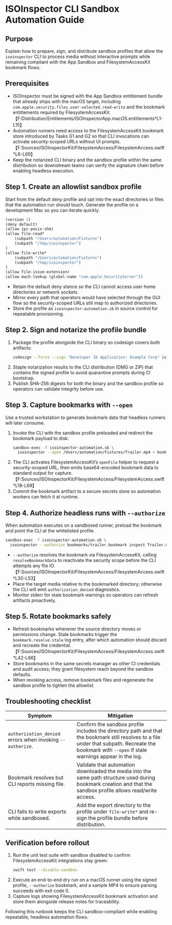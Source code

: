 # ISOInspector CLI Sandbox Automation Guide

## Purpose

Explain how to prepare, sign, and distribute sandbox profiles that allow the `isoinspector` CLI to process media without interactive prompts while remaining compliant with the App Sandbox and FilesystemAccessKit bookmark flows.

## Prerequisites

- ISOInspector must be signed with the App Sandbox entitlement bundle that already ships with the macOS target, including `com.apple.security.files.user-selected.read-write` and the bookmark entitlements required by FilesystemAccessKit.【F:Distribution/Entitlements/ISOInspectorApp.macOS.entitlements†L1-L15】
- Automation runners need access to the FilesystemAccessKit bookmark store introduced by Tasks G1 and G2 so that CLI invocations can activate security-scoped URLs without UI prompts.【F:Sources/ISOInspectorKit/FilesystemAccess/FilesystemAccess.swift†L6-L69】
- Keep the notarized CLI binary and the sandbox profile within the same distribution so downstream teams can verify the signature chain before enabling headless execution.

## Step 1. Create an allowlist sandbox profile

Start from the default deny profile and opt into the exact directories or files that the automation run should touch. Generate the profile on a development Mac so you can iterate quickly.

```scheme
(version 1)
(deny default)
(allow ipc-posix-shm)
(allow file-read*
    (subpath "/Users/automation/Fixtures")
    (subpath "/tmp/isoinspector")
)
(allow file-write*
    (subpath "/Users/automation/Fixtures")
    (subpath "/tmp/isoinspector")
)
(allow file-issue-extension)
(allow mach-lookup (global-name "com.apple.SecurityServer"))
```

- Retain the default deny stance so the CLI cannot access user home directories or network sockets.
- Mirror every path that operators would have selected through the GUI flow so the security-scoped URLs still map to authorized directories.
- Store the profile as `isoinspector-automation.sb` in source control for repeatable provisioning.

## Step 2. Sign and notarize the profile bundle

1. Package the profile alongside the CLI binary so codesign covers both artifacts:
   ```bash
   codesign --force --sign "Developer ID Application: Example Corp" isoinspector-automation.sb
   ```
2. Staple notarization results to the CLI distribution (DMG or ZIP) that contains the signed profile to avoid quarantine prompts during CI bootstrap.
3. Publish SHA-256 digests for both the binary and the sandbox profile so operators can validate integrity before use.

## Step 3. Capture bookmarks with `--open`

Use a trusted workstation to generate bookmark data that headless runners will later consume.

1. Invoke the CLI with the sandbox profile preloaded and redirect the bookmark payload to disk:
   ```bash
   sandbox-exec -f isoinspector-automation.sb \
     isoinspector --open /Users/automation/Fixtures/Trailer.mp4 > bookmarks/trailer.bookmark
   ```
2. The CLI activates FilesystemAccessKit’s `openFile` helper to request a security-scoped URL, then emits base64-encoded bookmark data to standard output for capture.【F:Sources/ISOInspectorKit/FilesystemAccess/FilesystemAccess.swift†L18-L69】
3. Commit the bookmark artifact to a secure secrets store so automation workers can fetch it at runtime.

## Step 4. Authorize headless runs with `--authorize`

When automation executes on a sandboxed runner, preload the bookmark and point the CLI at the whitelisted profile.

```bash
sandbox-exec -f isoinspector-automation.sb \
  isoinspector --authorize bookmarks/trailer.bookmark inspect Trailer.mp4
```

- `--authorize` resolves the bookmark via FilesystemAccessKit, calling `resolveBookmarkData` to reactivate the security scope before the CLI attempts any file IO.【F:Sources/ISOInspectorKit/FilesystemAccess/FilesystemAccess.swift†L30-L53】
- Place the target media relative to the bookmarked directory; otherwise the CLI will emit `authorization_denied` diagnostics.
- Monitor stderr for stale bookmark warnings so operators can refresh artifacts proactively.

## Step 5. Rotate bookmarks safely

- Refresh bookmarks whenever the source directory moves or permissions change. Stale bookmarks trigger the `bookmark.resolve.stale` log entry, after which automation should discard and recreate the credential.【F:Sources/ISOInspectorKit/FilesystemAccess/FilesystemAccess.swift†L42-L66】
- Store bookmarks in the same secrets manager as other CI credentials and audit access; they grant filesystem reach beyond the sandbox defaults.
- When revoking access, remove bookmark files and regenerate the sandbox profile to tighten the allowlist.

## Troubleshooting checklist

| Symptom | Mitigation |
| --- | --- |
| `authorization_denied` errors when invoking `--authorize`. | Confirm the sandbox profile includes the directory path and that the bookmark still resolves to a file under that subpath. Recreate the bookmark with `--open` if stale warnings appear in the log.|
| Bookmark resolves but CLI reports missing file. | Validate that automation downloaded the media into the same path structure used during bookmark creation and that the sandbox profile allows read/write access.|
| CLI fails to write exports while sandboxed. | Add the export directory to the profile under `file-write*` and re-sign the profile bundle before distribution.|

## Verification before rollout

1. Run the unit test suite with sandbox disabled to confirm FilesystemAccessKit integrations stay green:
   ```bash
   swift test --disable-sandbox
   ```
2. Execute an end-to-end dry run on a macOS runner using the signed profile, `--authorize` bookmark, and a sample MP4 to ensure parsing succeeds with exit code 0.
3. Capture logs showing FilesystemAccessKit bookmark activation and store them alongside release notes for traceability.

Following this runbook keeps the CLI sandbox-compliant while enabling repeatable, headless automation flows.

